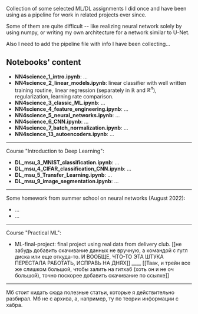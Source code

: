 Collection of some selected ML/DL assignments I did once and have been using as a pipeline for work in related projects ever since.

Some of them are quite difficult -- like realizing neural network solely by using numpy, or writing my own architecture for a network similar to U-Net.

Also I need to add the pipeline file with info I have been collecting...

## Notebooks' content
- **NN4science_1_intro.ipynb**: $\dots$
- **NN4science_2_linear_models.ipynb**: linear classifier with well written training routine, linear regression (separately in $\mathbb{R}$ and $\mathbb{R}^n$), regularization, learning rate comparison.
- **NN4science_3_classic_ML.ipynb**: $\dots$ 
- **NN4science_4_feature_engineering.ipynb**: $\dots$
- **NN4science_5_neural_networks.ipynb**: $\dots$
- **NN4science_6_CNN.ipynb**: $\ldots$
- **NN4science_7_batch_normalization.ipynb**: $\ldots$
- **NN4science_13_autoencoders.ipynb**: $\ldots$
_______________________________________________
Course "Introduction to Deep Learning":
- **DL_msu_3_MNIST_classification.ipynb**: $\ldots$
- **DL_msu_4_CIFAR_classification_CNN.ipynb**: $\ldots$
- **DL_msu_5_Transfer_Learning.ipynb**: $\ldots$
- **DL_msu_9_image_segmentation.ipynb**: $\ldots$
_______________________________________________
Some homework from summer school on neural networks (August 2022):
- $\ldots$
- $\ldots$
_______________________________________________
Course "Practical ML":
- ML-final-project: final project using real data from delivery club. [[не забудь добавить скачивание данных не вручную, а командой с гугл диска или еще откуда-то. И ВООБЩЕ, ЧТО-ТО ЭТА ШТУКА ПЕРЕСТАЛА РАБОТАТЬ, ИСПРАВЬ НА ДНЯХ]] ____ [[Таак, и трейн все же слишком большой, чтобы залить на гитхаб (хоть он и не оч большой), точно поскорее добавить скачивание по ссылке]]
_________________________________________________
Мб стоит кидать сюда полезные статьи, которые я действительно разбирал. Мб не с архива, а, например, ту по теории информации с хабра.
